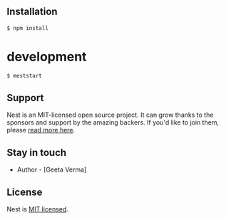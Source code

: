 
## Installation

```bash
$ npm install
```
# development
```bash
$ meststart

```

## Support

Nest is an MIT-licensed open source project. It can grow thanks to the sponsors and support by the amazing backers. If you'd like to join them, please [read more here](https://docs.nestjs.com/support).

## Stay in touch

- Author - [Geeta Verma]

## License

Nest is [MIT licensed](LICENSE).
